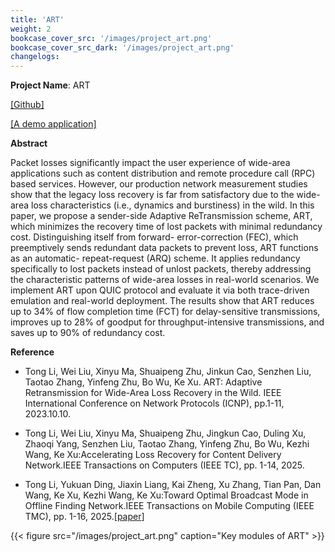 ```yaml
---
title: 'ART'
weight: 2
bookcase_cover_src: '/images/project_art.png'
bookcase_cover_src_dark: '/images/project_art.png'
changelogs:
---
```


**Project Name**: ART

[ [Github] ](https://github.com/litonglab/quic-art)

[ [A demo application] ](https://github.com/litonglab/quic-art/tree/main/slides)

**Abstract**

Packet losses significantly impact the user experience of wide-area applications such as content distribution and remote procedure call (RPC) based services. However, our production network measurement studies show that the legacy loss recovery is far from satisfactory due to the wide-area loss characteristics (i.e., dynamics and burstiness) in the wild. In this paper, we propose a sender-side Adaptive ReTransmission scheme, ART, which minimizes the recovery time of lost packets with minimal redundancy cost. Distinguishing itself from forward- error-correction (FEC), which preemptively sends redundant data packets to prevent loss, ART functions as an automatic- repeat-request (ARQ) scheme. It applies redundancy specifically to lost packets instead of unlost packets, thereby addressing the characteristic patterns of wide-area losses in real-world scenarios. We implement ART upon QUIC protocol and evaluate it via both trace-driven emulation and real-world deployment. The results show that ART reduces up to 34% of flow completion time (FCT) for delay-sensitive transmissions, improves up to 28% of goodput for throughput-intensive transmissions, and saves up to 90% of redundancy cost.

**Reference**

- Tong Li, Wei Liu, Xinyu Ma, Shuaipeng Zhu, Jinkun Cao, Senzhen Liu, Taotao Zhang, Yinfeng Zhu, Bo Wu, Ke Xu. ART: Adaptive Retransmission for Wide-Area Loss Recovery in the Wild. IEEE International Conference on Network Protocols (ICNP), pp.1-11, 2023.10.10.

- Tong Li, Wei Liu, Xinyu Ma, Shuaipeng Zhu, Jingkun Cao, Duling Xu, Zhaoqi Yang, Senzhen Liu, Taotao Zhang, Yinfeng Zhu, Bo Wu, Kezhi Wang, Ke Xu:Accelerating Loss Recovery for Content Delivery Network.IEEE Transactions on Computers (IEEE TC), pp. 1-14, 2025. 

- Tong Li, Yukuan Ding, Jiaxin Liang, Kai Zheng, Xu Zhang, Tian Pan, Dan Wang, Ke Xu, Kezhi Wang, Ke Xu:Toward Optimal Broadcast Mode in Offline Finding Network.IEEE Transactions on Mobile Computing (IEEE TMC), pp. 1-16, 2025.[[paper](http://iir.ruc.edu.cn/~litong/papers/Toward%20Optimal%20Broadcast%20Mode%20in%20Offline%20Finding%20Network-TMC-full.pdf)]

{{< figure src="/images/project_art.png" caption="Key modules of ART" >}}